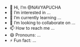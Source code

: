 - 👋 Hi, I’m @NAVYAPUCHA
- 👀 I’m interested in ...
- 🌱 I’m currently learning ...
- 💞️ I’m looking to collaborate on ...
- 📫 How to reach me ...
- 😄 Pronouns: ...
- ⚡ Fun fact: ...

<!---
NAVYAPUCHA/NAVYAPUCHA is a ✨ special ✨ repository because its `README.md` (this file) appears on your GitHub profile.
You can click the Preview link to take a look at your changes.
--->
